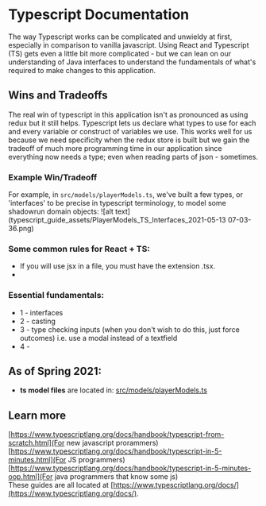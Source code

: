 # Typescript Documentation
The way Typescript works can be complicated and unwieldy at first, especially in comparison to vanilla javascript. Using React and Typescript (TS) gets even a little bit more complicated - but we can lean on our understanding of Java interfaces to understand the fundamentals of what's required to make changes to this application.    

## Wins and Tradeoffs
The real win of typescript in this application isn't as pronounced as using redux but it still helps. Typescript lets us declare what types to use for each and every variable or construct of variables we use. This works well for us because we need specificity when the redux store is built but we gain the tradeoff of much more programming time in our application since everything now needs a type; even when reading parts of json - sometimes. 

### Example Win/Tradeoff
For example, in ``` src/models/playerModels.ts ```, we've built a few types, or 'interfaces' to be precise in typescript terminology, to model some shadowrun domain objects:
![alt text](typescript_guide_assets/PlayerModels_TS_Interfaces_2021-05-13 07-03-36.png)

### Some common rules for React + TS:
- If you will use jsx in a file, you must have the extension .tsx.
- 

### Essential fundamentals:
- 1 - interfaces
- 2 - casting
- 3 - type checking inputs (when you don't wish to do this, just force outcomes) i.e. use a modal instead of a textfield
- 4 - 

## As of Spring 2021: 
-	**ts model files**  are located in:  [src/models/playerModels.ts](src/models/playerModels.ts)

## Learn more
[https://www.typescriptlang.org/docs/handbook/typescript-from-scratch.html](For new javascript prorammers)  
[https://www.typescriptlang.org/docs/handbook/typescript-in-5-minutes.html](For JS programmers)  
[https://www.typescriptlang.org/docs/handbook/typescript-in-5-minutes-oop.html](For java programmers that know some js)  
These guides are all located at [https://www.typescriptlang.org/docs/](https://www.typescriptlang.org/docs/).